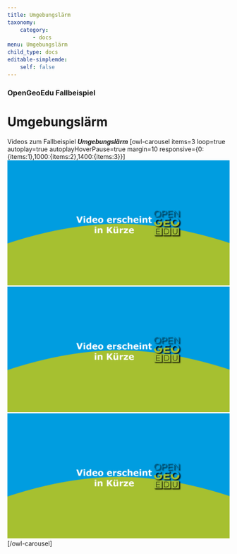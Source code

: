 ```yaml
---
title: Umgebungslärm
taxonomy:
    category:
        - docs
menu: Umgebungslärm
child_type: docs
editable-simplemde:
    self: false
---
```


### OpenGeoEdu Fallbeispiel

# Umgebungslärm

Videos zum Fallbeispiel ***Umgebungslärm***
[owl-carousel items=3 loop=true autoplay=true autoplayHoverPause=true margin=10 responsive={0:{items:1},1000:{items:2},1400:{items:3}}]
![](placeholder.png)
![](placeholder.png)
![](placeholder.png)
[/owl-carousel]
